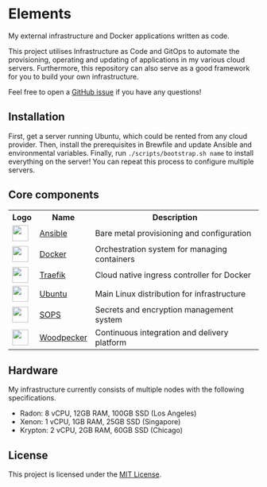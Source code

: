 # Elements

My external infrastructure and Docker applications written as code.

This project utilises Infrastructure as Code and GitOps to automate the provisioning, operating and
updating of applications in my various cloud servers. Furthermore, this repository can also serve as
a good framework for you to build your own infrastructure.

Feel free to open a [GitHub issue](https://github.com/chamburr/elements/issues) if you have any
questions!

## Installation

First, get a server running Ubuntu, which could be rented from any cloud provider. Then, install the
prerequisites in Brewfile and update Ansible and environmental variables. Finally, run
`./scripts/bootstrap.sh name` to install everything on the server! You can repeat this process to
configure multiple servers.

## Core components

<table>
  <tr>
    <th>Logo</th>
    <th>Name</th>
    <th>Description</th>
  </tr>
  <tr>
    <td><img width="32" src="https://avatars.githubusercontent.com/u/1507452?s=200&v=4"></td>
    <td><a href="https://ansible.com">Ansible</a></td>
    <td>Bare metal provisioning and configuration</td>
  </tr>
  <tr>
    <td><img width="32" src="https://avatars.githubusercontent.com/u/5429470?s=200&v=4"></td>
    <td><a href="https://docker.com">Docker</a></td>
    <td>Orchestration system for managing containers</td>
  </tr>
  <tr>
    <td><img width="32" src="https://icon.icepanel.io/Technology/svg/Traefik-Proxy.svg"></td>
    <td><a href="https://traefik.io">Traefik</a></td>
    <td>Cloud native ingress controller for Docker</td>
  </tr>
  <tr>
    <td><img width="32" src="https://avatars.githubusercontent.com/u/4604537?s=200&v=4"></td>
    <td><a href="https://ubuntu.com">Ubuntu</a></td>
    <td>Main Linux distribution for infrastructure</td>
  </tr>
  <tr>
    <td><img width="32" src="https://avatars.githubusercontent.com/u/129185620?s=200&v=4"></td>
    <td><a href="https://github.com/getsops/sops">SOPS</a></td>
    <td>Secrets and encryption management system</td>
  </tr>
  <tr>
    <td><img width="32" src="https://avatars.githubusercontent.com/u/84780935?s=200&v=4"></td>
    <td><a href="https://woodpecker-ci.org">Woodpecker</a></td>
    <td>Continuous integration and delivery platform</td>
  </tr>
</table>

## Hardware

My infrastructure currently consists of multiple nodes with the following specifications.

- Radon: 8 vCPU, 12GB RAM, 100GB SSD (Los Angeles)
- Xenon: 1 vCPU, 1GB RAM, 25GB SSD (Singapore)
- Krypton: 2 vCPU, 2GB RAM, 60GB SSD (Chicago)

## License

This project is licensed under the [MIT License](LICENSE).
